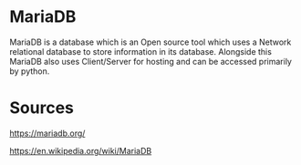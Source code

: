 # MariaDB

MariaDB is a database which is an Open source tool which uses a Network relational database to store information in its database. Alongside this MariaDB also uses Client/Server for hosting and can be accessed primarily by python.

# Sources

https://mariadb.org/

https://en.wikipedia.org/wiki/MariaDB